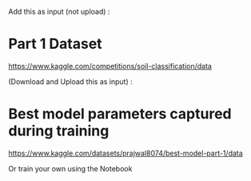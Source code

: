 Add this as input (not upload) :
# Part 1 Dataset
https://www.kaggle.com/competitions/soil-classification/data



(Download and Upload this as input) :
# Best model parameters captured during training
https://www.kaggle.com/datasets/prajwal8074/best-model-part-1/data

Or train your own using the Notebook
